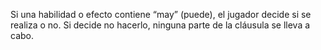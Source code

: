 Si una habilidad o efecto contiene “may” (puede), el jugador decide si se realiza o no. Si decide no hacerlo, ninguna parte de la cláusula se lleva a cabo.